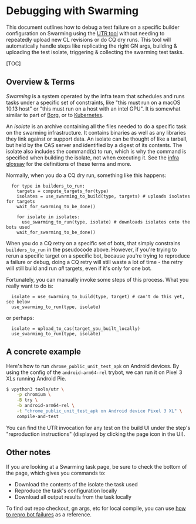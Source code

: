 # Debugging with Swarming

This document outlines how to debug a test failure on a specific builder
configuration on Swarming using the [UTR tool](../../tools/utr/README.md)
without needing to repeatedly upload new CL revisions or do CQ dry runs. This
tool will automatically handle steps like replicating the right GN args,
building & uploading the test isolate, triggering & collecting the swarming test
tasks.

[TOC]

## Overview & Terms

*Swarming* is a system operated by the infra team that schedules and runs tasks
under a specific set of constraints, like "this must run on a macOS 10.13 host"
or "this must run on a host with an intel GPU". It is somewhat similar to part
of [Borg], or to [Kubernetes].

An *isolate* is an archive containing all the files needed to do a specific task
on the swarming infrastructure. It contains binaries as well as any libraries
they link against or support data. An isolate can be thought of like a tarball,
but held by the CAS server and identified by a digest of its contents. The
isolate also includes the command(s) to run, which is why the command is
specified when building the isolate, not when executing it. See the
[infra glossay](../infra/glossary.md) for the definitions of these terms and
more.

Normally, when you do a CQ dry run, something like this happens:

```
  for type in builders_to_run:
    targets = compute_targets_for(type)
    isolates = use_swarming_to_build(type, targets) # uploads isolates for targets
    wait_for_swarming_to_be_done()

    for isolate in isolates:
      use_swarming_to_run(type, isolate) # downloads isolates onto the bots used
    wait_for_swarming_to_be_done()
```

When you do a CQ retry on a specific set of bots, that simply constrains
`builders_to_run` in the pseudocode above. However, if you're trying to rerun a
specific target on a specific bot, because you're trying to reproduce a failure
or debug, doing a CQ retry will still waste a lot of time - the retry will still
build and run *all* targets, even if it's only for one bot.

Fortunately, you can manually invoke some steps of this process. What you really
want to do is:

```
  isolate = use_swarming_to_build(type, target) # can't do this yet, see below
  use_swarming_to_run(type, isolate)
```

or perhaps:

```
  isolate = upload_to_cas(target_you_built_locally)
  use_swarming_to_run(type, isolate)
```

## A concrete example

Here's how to run `chrome_public_unit_test_apk` on Android devices. By using the
config of the `android-arm64-rel` trybot, we can run it on Pixel 3 XLs running
Android Pie.

```sh
$ vpython3 tools/utr \
    -p chromium \
    -B try \
    -b android-arm64-rel \
    -t "chrome_public_unit_test_apk on Android device Pixel 3 XL" \
    compile-and-test
```

You can find the UTR invocation for any test on the build UI under the step's
"reproduction instructions" (displayed by clicking the page icon in the UI).

## Other notes

If you are looking at a Swarming task page, be sure to check the bottom of the
page, which gives you commands to:

* Download the contents of the isolate the task used
* Reproduce the task's configuration locally
* Download all output results from the task locally

[borg]: https://ai.google/research/pubs/pub43438
[kubernetes]: https://kubernetes.io/
[swarming bot list]: https://chromium-swarm.appspot.com/botlist

To find out repo checkout, gn args, etc for local compile, you can use
[how to repro bot failures](../testing/how_to_repro_bot_failures.md)
as a reference.

